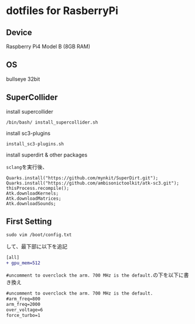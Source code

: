 # dotfiles for RasberryPi 

## Device

Raspberry Pi4 Model B (8GB RAM)

## OS

bullseye 32bit


## SuperCollider

install supercollider

```
/bin/bash/ install_supercollider.sh 
```

install sc3-plugins

```
install_sc3-plugins.sh
```

install superdirt & other packages

`sclang`を実行後、

```
Quarks.install("https://github.com/mynkit/SuperDirt.git");
Quarks.install("https://github.com/ambisonictoolkit/atk-sc3.git");
thisProcess.recompile();
Atk.downloadKernels;
Atk.downloadMatrices;
Atk.downloadSounds;
```


## First Setting

`sudo vim /boot/config.txt`

して、最下部に以下を追記

```diff
[all]
+ gpu_mem=512
```

`#uncomment to overclock the arm. 700 MHz is the default.`の下を以下に書き換え

```diff
#uncomment to overclock the arm. 700 MHz is the default.
#arm_freq=800
arm_freq=2000
over_voltage=6
force_turbo=1
```

